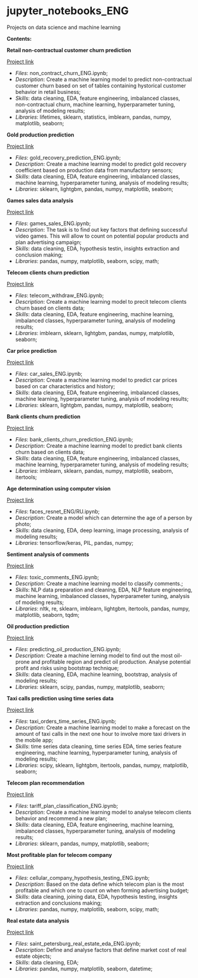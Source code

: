 # jupyter_notebooks_ENG
Projects on data science and machine learning

**Contents:**

**Retail non-contractual customer churn prediction**

[Project link](https://github.com/nikitkuv/jupyter_notebooks/tree/main/%D0%9F%D1%80%D0%BE%D0%B3%D0%BD%D0%BE%D0%B7%20%D0%BA%D0%BE%D0%BD%D1%86%D0%B5%D0%BD%D1%82%D1%80%D0%B0%D1%86%D0%B8%D0%B8%20%D0%B7%D0%BE%D0%BB%D0%BE%D1%82%D0%B0)

   - *Files*: non_contract_churn_ENG.ipynb;
   - *Description*: Create a machine learning model to predict non-contractual customer churn based on set of tables containing hystorical customer behavior in retail business;
   - *Skills*: data cleaning, EDA, feature engineering, imbalanced classes, non-contractual churn, machine learning, hyperparameter tuning, analysis of modeling results;
   - *Libraries*: lifetimes, sklearn, statistics, imblearn, pandas, numpy, matplotlib, seaborn;



**Gold production prediction**

[Project link](https://github.com/nikitkuv/jupyter_notebooks/tree/main/%D0%9F%D1%80%D0%BE%D0%B3%D0%BD%D0%BE%D0%B7%20%D0%BA%D0%BE%D0%BD%D1%86%D0%B5%D0%BD%D1%82%D1%80%D0%B0%D1%86%D0%B8%D0%B8%20%D0%B7%D0%BE%D0%BB%D0%BE%D1%82%D0%B0)

   - *Files*: gold_recovery_prediction_ENG.ipynb;
   - *Description*: Create a machine learning model to predict gold recovery coefficient based on production data from manufactory sensors;
   - *Skills*: data cleaning, EDA, feature engineering, imbalanced classes, machine learning, hyperparameter tuning, analysis of modeling results;
   - *Libraries*: sklearn, lightgbm, pandas, numpy, matplotlib, seaborn;



**Games sales data analysis** 

[Project link](https://github.com/nikitkuv/jupyter_notebooks/tree/main/%D0%90%D0%BD%D0%B0%D0%BB%D0%B8%D0%B7%20%D0%B7%D0%B0%D0%BA%D0%BE%D0%BD%D0%BE%D0%BC%D0%B5%D1%80%D0%BD%D0%BE%D1%81%D1%82%D0%B5%D0%B9%20%D1%83%D1%81%D0%BF%D0%B5%D1%88%D0%BD%D0%BE%D1%81%D1%82%D0%B8%20%D0%B2%D0%B8%D0%B4%D0%B5%D0%BE%D0%B8%D0%B3%D1%80)

   - *Files*: games_sales_ENG.ipynb;
   - *Description*: The task is to find out key factors that defining successful video games. This will allow to count on potential popular products and plan advertising campaign;
   - *Skills*: data cleaning, EDA, hypothesis testin, insights extraction and conclusion making;
   - *Libraries*: pandas, numpy, matplotlib, seaborn, scipy, math;



**Telecom clients churn prediction**

[Project link](https://github.com/nikitkuv/jupyter_notebooks/tree/main/%D0%9F%D1%80%D0%BE%D0%B3%D0%BD%D0%BE%D0%B7%20%D0%BE%D1%82%D1%82%D0%BE%D0%BA%D0%B0%20%D0%BA%D0%BB%D0%B8%D0%B5%D0%BD%D1%82%D0%BE%D0%B2%20%D0%BE%D0%BF%D0%B5%D1%80%D0%B0%D1%82%D0%BE%D1%80%D0%B0%20%D1%81%D0%B2%D1%8F%D0%B7%D0%B8)

   - *Files*: telecom_withdraw_ENG.ipynb;
   - *Description*: Create a machine learning model to precit telecom clients churn based on clients data;
   - *Skills*: data cleaning, EDA, feature engineering, machine learning, imbalanced classes, hyperparameter tuning, analysis of modeling results;
   - *Libraries*: imblearn, sklearn, lightgbm, pandas, numpy, matplotlib, seaborn;



**Car price prediction**

[Project link](https://github.com/nikitkuv/jupyter_notebooks/tree/main/%D0%9E%D0%BF%D1%80%D0%B5%D0%B4%D0%B5%D0%BB%D0%B5%D0%BD%D0%B8%D0%B5%20%D1%81%D1%82%D0%BE%D0%B8%D0%BC%D0%BE%D1%81%D1%82%D0%B8%20%D0%B0%D0%B2%D1%82%D0%BE%D0%BC%D0%BE%D0%B1%D0%B8%D0%BB%D0%B5%D0%B9)

   - *Files*: car_sales_ENG.ipynb;
   - *Description*: Create a machine learning model to predict car prices based on car characteristics and history;
   - *Skills*: data cleaning, EDA, feature engineering, imbalanced classes, machine learning, hyperparameter tuning, analysis of modeling results;
   - *Libraries*: sklearn, lightgbm, pandas, numpy, matplotlib, seaborn;



**Bank clients churn prediction**

[Project link](https://github.com/nikitkuv/jupyter_notebooks/tree/main/%D0%9F%D1%80%D0%BE%D0%B3%D0%BD%D0%BE%D0%B7%20%D0%BE%D1%82%D1%82%D0%BE%D0%BA%D0%B0%20%D0%BA%D0%BB%D0%B8%D0%B5%D0%BD%D1%82%D0%BE%D0%B2%20%D0%B1%D0%B0%D0%BD%D0%BA%D0%B0)

   - *Files*: bank_clients_churn_prediction_ENG.ipynb;
   - *Description*: Create a machine learning model to predict bank clients churn based on clients data;
   - *Skills*: data cleaning, EDA, feature engineering, imbalanced classes, machine learning, hyperparameter tuning, analysis of modeling results;
   - *Libraries*: imblearn, sklearn, pandas, numpy, matplotlib, seaborn, itertools;

**Age determination using computer vision**

[Project link](https://github.com/nikitkuv/jupyter_notebooks/tree/main/%D0%9E%D0%BF%D1%80%D0%B5%D0%B4%D0%B5%D0%BB%D0%B5%D0%BD%D0%B8%D0%B5%20%D0%B2%D0%BE%D0%B7%D1%80%D0%B0%D1%81%D1%82%D0%B0%20%D0%BF%D0%BE%20%D1%84%D0%BE%D1%82%D0%BE)

   - *Files*: faces_resnet_ENG/RU.ipynb;
   - *Description*: Create a model which can determine the age of a person by photo;
   - *Skills*: data cleaning, EDA, deep learning, image processing, analysis of modeling results;
   - *Libraries*: tensorflow/keras, PIL, pandas, numpy;



**Sentiment analysis of comments**

[Project link](https://github.com/nikitkuv/jupyter_notebooks/tree/main/%D0%A1%D0%B5%D0%BD%D1%82%D0%B8%D0%BC%D0%B5%D0%BD%D1%82%D0%B0%D0%BD%D0%B0%D0%BB%D0%B8%D0%B7%20%D0%BA%D0%BE%D0%BC%D0%BC%D0%B5%D0%BD%D1%82%D0%B0%D1%80%D0%B8%D0%B5%D0%B2)

   - *Files*: toxic_comments_ENG.ipynb;
   - *Description*: Create a machine learning model to classify comments.;
   - *Skills*: NLP data preparation and cleaning, EDA, NLP feature engineering, machine learning, imbalanced classes, hyperparameter tuning, analysis of modeling results;
   - *Libraries*: nltk, re, sklearn, imblearn, lightgbm, itertools, pandas, numpy, matplotlib, seaborn, tqdm;



**Oil production prediction**

[Project link](https://github.com/nikitkuv/jupyter_notebooks/tree/main/%D0%9F%D1%80%D0%BE%D0%B3%D0%BD%D0%BE%D0%B7%20%D0%B4%D0%BE%D0%B1%D1%8B%D1%87%D0%B8%20%D0%BD%D0%B5%D1%84%D1%82%D0%B8)

   - *Files*: predicting_oil_production_ENG.ipynb;
   - *Description*: Create a machine lerning model to find out the most oil-prone and profitable region and predict oil production. Analyse potential profit and risks using bootstrap technique;
   - *Skills*: data cleaning, EDA, machine learning, bootstrap, analysis of modeling results;
   - *Libraries*: sklearn, scipy, pandas, numpy, matplotlib, seaborn;



**Taxi calls prediction using time series data**

[Project link](https://github.com/nikitkuv/jupyter_notebooks/tree/main/%D0%9F%D1%80%D0%BE%D0%B3%D0%BD%D0%BE%D0%B7%20%D0%BA%D0%BE%D0%BB%D0%B8%D1%87%D0%B5%D1%81%D1%82%D0%B2%D0%B0%20%D0%B7%D0%B0%D0%BA%D0%B0%D0%B7%D0%BE%D0%B2%20%D1%82%D0%B0%D0%BA%D1%81%D0%B8)

   - *Files*: taxi_orders_time_series_ENG.ipynb;
   - *Description*: Create a machine learning model to make a forecast on the amount of taxi calls in the next one hour to involve more taxi drivers in the mobile app;
   - *Skills*: time series data cleaning, time series EDA, time series feature engineering, machine learning, hyperparameter tuning, analysis of modeling results;
   - *Libraries*: scipy, sklearn, lightgbm, itertools, pandas, numpy, matplotlib, seaborn;



**Telecom plan recommendation**

[Project link](https://github.com/nikitkuv/jupyter_notebooks/tree/main/%D0%A0%D0%B5%D0%BA%D0%BE%D0%BC%D0%B5%D0%BD%D0%B4%D0%B0%D1%86%D0%B8%D1%8F%20%D1%82%D0%B0%D1%80%D0%B8%D1%84%D0%B0%20%D0%BC%D0%BE%D0%B1%D0%B8%D0%BB%D1%8C%D0%BD%D0%BE%D0%B9%20%D1%81%D0%B2%D1%8F%D0%B7%D0%B8)

   - *Files*: tariff_plan_classification_ENG.ipynb;
   - *Description*: Create a machine learning model to analyse telecom clients behavior and recommend a new plan;
   - *Skills*: data cleaning, EDA, feature engineering, machine learning, imbalanced classes, hyperparameter tuning, analysis of modeling results;
   - *Libraries*: sklearn, pandas, numpy, matplotlib, seaborn;



**Most profitable plan for telecom company**

[Project link](https://github.com/nikitkuv/jupyter_notebooks/tree/main/%D0%9E%D0%BF%D1%80%D0%B5%D0%B4%D0%B5%D0%BB%D0%B5%D0%BD%D0%B8%D0%B5%20%D0%BF%D0%B5%D1%80%D1%81%D0%BF%D0%B5%D0%BA%D1%82%D0%B8%D0%B2%D0%BD%D0%BE%D0%B3%D0%BE%20%D1%82%D0%B0%D1%80%D0%B8%D1%84%D0%B0%20%D0%B4%D0%BB%D1%8F%20%D1%82%D0%B5%D0%BB%D0%B5%D0%BA%D0%BE%D0%BC%20%D0%BA%D0%BE%D0%BC%D0%BF%D0%B0%D0%BD%D0%B8%D0%B8)

   - *Files*: cellular_company_hypothesis_testing_ENG.ipynb;
   - *Description*: Based on the data define which telecom plan is the most profitable and which one to count on when forming advertising budget;
   - *Skills*: data cleaning, joining data, EDA, hypothesis testing, insights extraction and conclusions making;
   - *Libraries*: pandas, numpy, matplotlib, seaborn, scipy, math;



**Real estate data analysis**

[Project link](https://github.com/nikitkuv/jupyter_notebooks/tree/main/%D0%98%D1%81%D1%81%D0%BB%D0%B5%D0%B4%D0%BE%D0%B2%D0%B0%D0%BD%D0%B8%D0%B5%20%D0%BE%D0%B1%D1%8A%D1%8F%D0%B2%D0%BB%D0%B5%D0%BD%D0%B8%D0%B9%20%D0%BE%20%D0%BF%D1%80%D0%BE%D0%B4%D0%B0%D0%B6%D0%B5%20%D0%BA%D0%B2%D0%B0%D1%80%D1%82%D0%B8%D1%80)

   - *Files*: saint_petersburg_real_estate_eda_ENG.ipynb;
   - *Description*: Define and analyse factors that define market cost of real estate objects;
   - *Skills*: data cleaning, EDA;
   - *Libraries*: pandas, numpy, matplotlib, seaborn, datetime;
